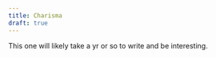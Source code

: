 ```yaml
---
title: Charisma
draft: true
---
```


This one will likely take a yr or so to write and be interesting. 